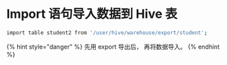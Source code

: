 # Import 语句导入数据到 Hive 表



```sh
import table student2 from '/user/hive/warehouse/export/student';
```

{% hint style="danger" %}
先用 export 导出后， 再将数据导入。
{% endhint %}

